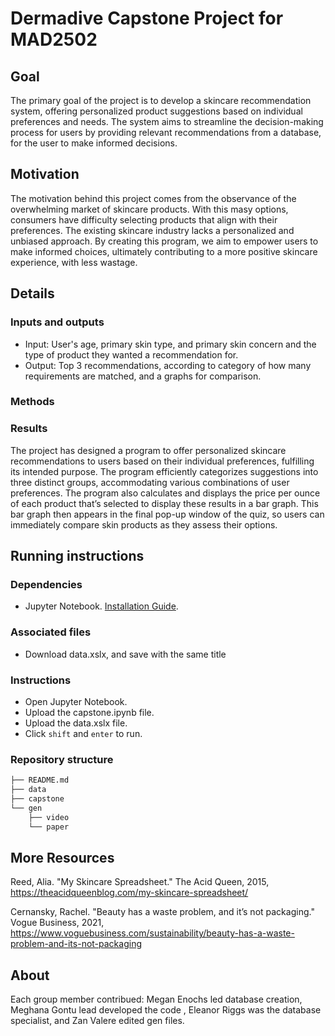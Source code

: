 # Dermadive Capstone Project for MAD2502


## Goal

The primary goal of the project is to develop a skincare recommendation system, offering personalized product suggestions based on individual preferences and needs. The system aims to streamline the decision-making process for users by providing relevant recommendations from a database, for the user to make informed decisions.



## Motivation

The motivation behind this project comes from the observance of the overwhelming market of skincare products. With this masy options, consumers have difficulty selecting products that align with their preferences. The existing skincare industry lacks a personalized and unbiased approach. By creating this program, we aim to empower users to make informed choices, ultimately contributing to a more positive skincare experience, with less wastage. 

## Details

### Inputs and outputs

- Input: User's age, primary skin type, and primary skin concern and the type of product they wanted a recommendation for.
- Output: Top 3 recommendations, according to category of how many requirements are matched, and a graphs for comparison.

### Methods


### Results

The  project has designed a program to offer personalized skincare recommendations to users based on their individual preferences, fulfilling its intended purpose. The program efficiently categorizes suggestions into three distinct groups, accommodating various combinations of user preferences. The program also calculates and displays the price per ounce of each product that’s selected to  display these results in a bar graph. This bar graph then appears in the final pop-up window of the quiz, so users can immediately compare skin products as they assess their options. 




## Running instructions
### Dependencies

- Jupyter Notebook. [Installation Guide](https://jupyter.org/install).

### Associated files
- Download data.xslx, and save with the same title

### Instructions
- Open Jupyter Notebook.
- Upload the capstone.ipynb file.
- Upload the data.xslx file.
- Click `shift` and `enter` to run.




### Repository structure

```txt
├── README.md
├── data
├── capstone
└── gen
    ├── video
    └── paper
```

## More Resources

Reed, Alia. "My Skincare Spreadsheet." The Acid Queen, 2015, https://theacidqueenblog.com/my-skincare-spreadsheet/


Cernansky, Rachel. "Beauty has a waste problem, and it’s not packaging." Vogue Business, 2021, https://www.voguebusiness.com/sustainability/beauty-has-a-waste-problem-and-its-not-packaging 


## About

Each group member contribued:  Megan Enochs led database creation, Meghana Gontu lead developed the code , Eleanor Riggs was the database specialist, and Zan Valere edited gen files.

